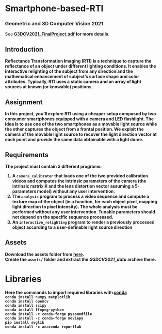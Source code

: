 # Smartphone-based-RTI
### Geometric and 3D Computer Vision 2021

See <b>[G3DCV2021_FinalProject.pdf](G3DCV2021_FinalProject.pdf) for more details.  

## Introduction
Reflectance Transformation Imaging (RTI) is a technique to capture the reflectance of an
object under different lighting conditions. It enables the interactive relighting of the subject
from any direction and the mathematical enhancement of subject’s surface shape and color
attributes. Typically, RTI uses a static camera and an array of light sources at known (or
knowable) positions.  

## Assignment
In this project, you’ll explore RTI using a cheaper setup composed by two consumer
smartphones equipped with a camera and LED flashlight. The idea is to use one of the
two smartphones as a movable light source while the other captures the object from a
frontal position. We exploit the camera of the movable light source to recover the light
direction vector at each point and provide the same data obtainable with a light dome.

## Requirements
The project must contain 3 different programs:
1. A <code>camera_calibrator</code> that loads one of the two provided calibration videos and
computes the intrinsic parameters of the camera (the intrinsic matrix K and the lens
distortion vector assuming a 5-parameters model) without any user intervention.
2. The <code>analysis</code> program to process a video sequence and compute a texture map of
the object (ie a function, for each object pixel, mapping light direction to pixel
intensity). The whole analysis must be performed without any user intervention.
Tunable parameters should not depend on the specific sequence processed.
3. An <code>interactive_relighting</code> program to render a previously processed object according
to a user-definable light source direction

## Assets
Download the assets folder from [here](http://www.dsi.unive.it/~bergamasco/teachingfiles/G3DCV2021_data.7z).  
Create the <code>assets/</code> folder and extract the <i>G3DCV2021_data</i> archive there.

# Libraries
Here the commands to import required libraries with [conda](https://conda.io/)  
<code>conda install numpy matplotlib</code>  
<code>conda install opencv</code>  
<code>conda install scipy</code>  
<code>conda install ffmpeg-python</code>  
<code>conda install -c conda-forge pysoundfile</code>  
<code>conda install -c conda-forge moviepy</code>  
<code>pip install svglib</code>  
<code>conda install -c anaconda reportlab</code>  

